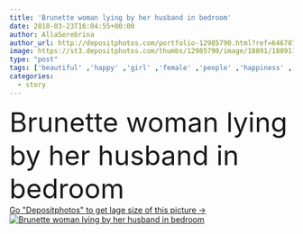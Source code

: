 ```yaml
---
title: 'Brunette woman lying by her husband in bedroom'
date: 2018-03-23T16:04:55+00:00
author: AllaSerebrina
author_url: http://depositphotos.com/portfolio-12985790.html?ref=64678756
image: https://st3.depositphotos.com/thumbs/12985790/image/18891/188911760/api_thumb_450.jpg?forcejpeg=true
type: "post"
tags: ['beautiful' ,'happy' ,'girl' ,'female' ,'people' ,'happiness' ,'caucasian' ,'smile' ,'family' ,'friendship' ,'male' ,'brunette' ,'man' ,'bed' ,'pretty' ,'rest' ,'resting' ,'couple' ,'woman' ,'together' ,'togetherness' ,'indoors' ,'attractive' ,'handsome' ,'bedroom' ,'closeness' ,'hug' ,'tenderness' ,'wife' ,'husband' ,'embracing' ,'relationship' ,'boyfriend' ,'girlfriend' ,'bearded' ,'Home Interior' ,'young adult' ,'love story' ,'loungewear' ]
categories: 
  - story
---
```

<div aling="center">
            <font size="60"> Brunette woman lying by her husband in bedroom</font>   
</div>
<div>
    <a href='https://depositphotos.com/188911760/stock-photo-brunette-woman-lying-her-husband.html?ref=64678756' target=_blank > Go "Depositphotos" to get lage size of this picture ->
        <img href='https://depositphotos.com/188911760/stock-photo-brunette-woman-lying-her-husband.html?ref=64678756' src='https://st3.depositphotos.com/12985790/18891/i/950/depositphotos_188911760-stock-photo-brunette-woman-lying-her-husband.jpg?forcejpeg=true' alt='Brunette woman lying by her husband in bedroom' >
    </a>
</div>
